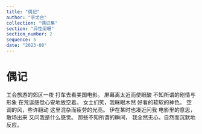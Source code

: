 ```yaml
---
title: "偶记"
author: "李尤台"
collection: "偶记集"
section: "异性阑珊"
section_number: 2
sequence: 5
date: "2023-08"
---
```


# 偶记

工会旅游的郊区一夜
打车去看美国电影。
屏幕离太近而使眼酸
不知所谓的剧情与形象
在荒诞感觉心安地放空着。
女士们笑，我眯眼木然
好看的软软的神色。
空调的风，些许翻动
这里混杂而疲劳的光亮。
伊在某时也凑近问我
电影里的意思，散场出来
又问我是什么感觉。
那些不知所谓的瞬间，
我全然无心，自然而沉默地反应。
